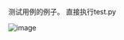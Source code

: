 测试用例的例子。
直接执行test.py


![image](https://user-images.githubusercontent.com/34801729/158338748-be59912e-f578-44dc-a57f-cd270b5cd2a4.png)

